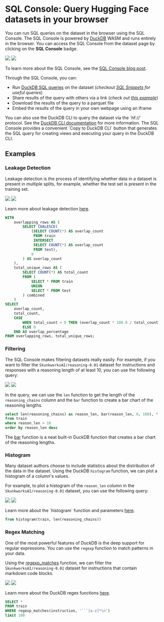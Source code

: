 # SQL Console: Query Hugging Face datasets in your browser

You can run SQL queries on the dataset in the browser using the SQL Console. The SQL Console is powered by [DuckDB](https://duckdb.org/) WASM and runs entirely in the browser. You can access the SQL Console from the dataset page by clicking on the **SQL Console** badge.

<div class="flex justify-center">
    <img class="block dark:hidden" src="https://huggingface.co/datasets/huggingface/documentation-images/resolve/main/sql_console/sql-console-histogram.png"/>
    <img class="hidden dark:block" src="https://huggingface.co/datasets/huggingface/documentation-images/resolve/main/sql_console/sql-console-histogram-dark.png"/>
</div>

<p class="text-sm text-center italic">
    To learn more about the SQL Console, see the <a href="https://huggingface.co/blog/sql-console" target="_blank" rel="noopener noreferrer">SQL Console blog post</a>.
</p>


Through the SQL Console, you can:

- Run [DuckDB SQL queries](https://duckdb.org/docs/sql/query_syntax/select) on the dataset (_checkout [SQL Snippets](https://huggingface.co/spaces/cfahlgren1/sql-snippets) for useful queries_) 
- Share results of the query with others via a link (_check out [this example](https://huggingface.co/datasets/gretelai/synthetic-gsm8k-reflection-405b?sql_console=true&sql=FROM+histogram%28%0A++train%2C%0A++topic%2C%0A++bin_count+%3A%3D+10%0A%29)_) 
- Download the results of the query to a parquet file 
- Embed the results of the query in your own webpage using an iframe 

<Tip>
You can also use the DuckDB CLI to query the dataset via the `hf://` protocol. See the <a href="https://huggingface.co/docs/hub/en/datasets-duckdb" target="_blank" rel="noopener noreferrer">DuckDB CLI documentation</a> for more information. The SQL Console provides a convenient `Copy to DuckDB CLI` button that generates the SQL query for creating views and executing your query in the DuckDB CLI.
</Tip>


## Examples

### Leakage Detection

Leakage detection is the process of identifying whether data in a dataset is present in multiple splits, for example, whether the test set is present in the training set.

<div class="flex justify-center">
    <img class="block dark:hidden" src="https://huggingface.co/datasets/huggingface/documentation-images/resolve/main/sql_console/leakage-detection.png"/>
    <img class="hidden dark:block" src="https://huggingface.co/datasets/huggingface/documentation-images/resolve/main/sql_console/leakage-detection-dark.png"/>
</div>

<p class="text-sm text-center italic">
    Learn more about leakage detection <a href="https://huggingface.co/blog/lbourdois/lle">here</a>.
</p>

```sql
WITH
    overlapping_rows AS (
        SELECT COALESCE(
            (SELECT COUNT(*) AS overlap_count
             FROM train
             INTERSECT
             SELECT COUNT(*) AS overlap_count
             FROM test),
            0
        ) AS overlap_count
    ),
    total_unique_rows AS (
        SELECT COUNT(*) AS total_count
        FROM (
            SELECT * FROM train
            UNION
            SELECT * FROM test
        ) combined
    )
SELECT
    overlap_count,
    total_count,
    CASE 
        WHEN total_count > 0 THEN (overlap_count * 100.0 / total_count)
        ELSE 0
    END AS overlap_percentage
FROM overlapping_rows, total_unique_rows;
```

### Filtering

The SQL Console makes filtering datasets really easily. For example, if you want to filter the `SkunkworksAI/reasoning-0.01` dataset for instructions and responses with a reasoning length of at least 10, you can use the following query:

<div class="flex justify-center">
    <img class="block dark:hidden" src="https://huggingface.co/datasets/huggingface/documentation-images/resolve/main/sql_console/bar-struct-length.png"/>
    <img class="hidden dark:block" src="https://huggingface.co/datasets/huggingface/documentation-images/resolve/main/sql_console/bar-struct-length-dark.png"/>
</div>

In the query, we can use the `len` function to get the length of the `reasoning_chains` column and the `bar` function to create a bar chart of the reasoning lengths.

```sql
select len(reasoning_chains) as reason_len, bar(reason_len, 0, 100), * 
from train
where reason_len > 10
order by reason_len desc
```

The [bar](https://duckdb.org/docs/sql/functions/char.html#barx-min-max-width) function is a neat built-in DuckDB function that creates a bar chart of the reasoning lengths.

### Histogram

Many dataset authors choose to include statistics about the distribution of the data in the dataset. Using the DuckDB `histogram` function, we can plot a histogram of a column's values.

For example, to plot a histogram of the `reason_len` column in the `SkunkworksAI/reasoning-0.01` dataset, you can use the following query:

<div class="flex justify-center">
    <img class="block dark:hidden" src="https://huggingface.co/datasets/huggingface/documentation-images/resolve/main/sql_console/histogram-simple.png"/>
    <img class="hidden dark:block" src="https://huggingface.co/datasets/huggingface/documentation-images/resolve/main/sql_console/histogram-simple-dark.png"/>
</div>
<p class="text-sm text-center italic">
    Learn more about the `histogram` function and parameters <a href="https://cfahlgren1-sql-snippets.hf.space/histogram" target="_blank" rel="noopener noreferrer">here</a>.
</p>

```sql
from histogram(train, len(reasoning_chains))
```

### Regex Matching

One of the most powerful features of DuckDB is the deep support for regular expressions. You can use the `regexp` function to match patterns in your data.

 Using the [regexp_matches](https://duckdb.org/docs/sql/functions/char.html#regexp_matchesstring-pattern) function, we can filter the `SkunkworksAI/reasoning-0.01` dataset for instructions that contain markdown code blocks.

 <div class="flex justify-center">
    <img class="block dark:hidden" src="https://huggingface.co/datasets/huggingface/documentation-images/resolve/main/sql_console/regex-matching-markdown-code.png"/>
    <img class="hidden dark:block" src="https://huggingface.co/datasets/huggingface/documentation-images/resolve/main/sql_console/regex-matching-markdown-code-dark.png"/>
</div>
<p class="text-sm text-center italic">
    Learn more about the DuckDB regex functions <a href="https://duckdb.org/docs/sql/functions/regular_expressions.html" target="_blank" rel="noopener noreferrer">here</a>.
</p>


```sql
SELECT * 
FROM train
WHERE regexp_matches(instruction, '```[a-z]*\n')
limit 100
```
